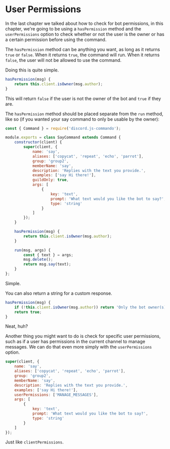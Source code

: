 # User Permissions

In the last chapter we talked about how to check for bot permissions, in this chapter, we're going to be using a `hasPermission` method and the `userPermissions` option to check whether or not the user is the owner or has a certain permission before using the command.

The `hasPermission` method can be anything you want, as long as it returns `true` or `false`. When it returns `true`, the command will run. When it returns `false`, the user will not be allowed to use the command.

Doing this is quite simple.

```js
hasPermission(msg) {
    return this.client.isOwner(msg.author);
}
```

This will return `false` if the user is not the owner of the bot and `true` if they are.

The `hasPermission` method should be placed separate from the `run` method, like so \(if you wanted your say command to only be usable by the owner\):

```js
const { Command } = require('discord.js-commando');

module.exports = class SayCommand extends Command {
    constructor(client) {
        super(client, {
            name: 'say',
            aliases: ['copycat', 'repeat', 'echo', 'parrot'],
            group: 'group2',
            memberName: 'say',
            description: 'Replies with the text you provide.',
            examples: ['say Hi there!'],
            guildOnly: true,
            args: [
                {
                    key: 'text',
                    prompt: 'What text would you like the bot to say?',
                    type: 'string'
                }
            ]
        });    
    }

    hasPermission(msg) {
        return this.client.isOwner(msg.author);
    }

    run(msg, args) {
        const { text } = args;
        msg.delete();
        return msg.say(text);
    }
};
```

Simple.

You can also return a string for a custom response.

```js
hasPermission(msg) {
    if (!this.client.isOwner(msg.author)) return 'Only the bot owner(s) may use this command.';
    return true;
}
```

Neat, huh?

Another thing you might want to do is check for specific user permissions, such as if a user has permissions in the current channel to manage messages. We can do that even more simply with the `userPermissions` option.

```js
super(client, {
    name: 'say',
    aliases: ['copycat', 'repeat', 'echo', 'parrot'],
    group: 'group2',
    memberName: 'say',
    description: 'Replies with the text you provide.',
    examples: ['say Hi there!'],
    userPermissions: ['MANAGE_MESSAGES'],
    args: [
        {
            key: 'text',
            prompt: 'What text would you like the bot to say?',
            type: 'string'
        }
    ]
});
```

Just like `clientPermissions`.

